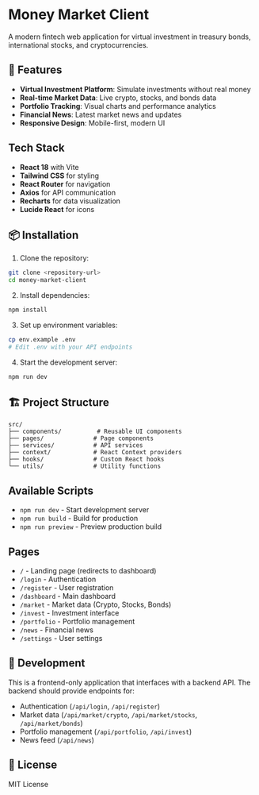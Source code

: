 # Money Market Client

A modern fintech web application for virtual investment in treasury bonds, international stocks, and cryptocurrencies.

## 🚀 Features

- **Virtual Investment Platform**: Simulate investments without real money
- **Real-time Market Data**: Live crypto, stocks, and bonds data
- **Portfolio Tracking**: Visual charts and performance analytics
- **Financial News**: Latest market news and updates
- **Responsive Design**: Mobile-first, modern UI

##  Tech Stack

- **React 18** with Vite
- **Tailwind CSS** for styling
- **React Router** for navigation
- **Axios** for API communication
- **Recharts** for data visualization
- **Lucide React** for icons

## 📦 Installation

1. Clone the repository:
```bash
git clone <repository-url>
cd money-market-client
```

2. Install dependencies:
```bash
npm install
```

3. Set up environment variables:
```bash
cp env.example .env
# Edit .env with your API endpoints
```

4. Start the development server:
```bash
npm run dev
```

## 🏗️ Project Structure

```
src/
├── components/          # Reusable UI components
├── pages/              # Page components
├── services/           # API services
├── context/            # React Context providers
├── hooks/              # Custom React hooks
└── utils/              # Utility functions
```

## Available Scripts

- `npm run dev` - Start development server
- `npm run build` - Build for production
- `npm run preview` - Preview production build

## Pages

- `/` - Landing page (redirects to dashboard)
- `/login` - Authentication
- `/register` - User registration
- `/dashboard` - Main dashboard
- `/market` - Market data (Crypto, Stocks, Bonds)
- `/invest` - Investment interface
- `/portfolio` - Portfolio management
- `/news` - Financial news
- `/settings` - User settings

## 🔧 Development

This is a frontend-only application that interfaces with a backend API. The backend should provide endpoints for:

- Authentication (`/api/login`, `/api/register`)
- Market data (`/api/market/crypto`, `/api/market/stocks`, `/api/market/bonds`)
- Portfolio management (`/api/portfolio`, `/api/invest`)
- News feed (`/api/news`)

## 📄 License

MIT License
